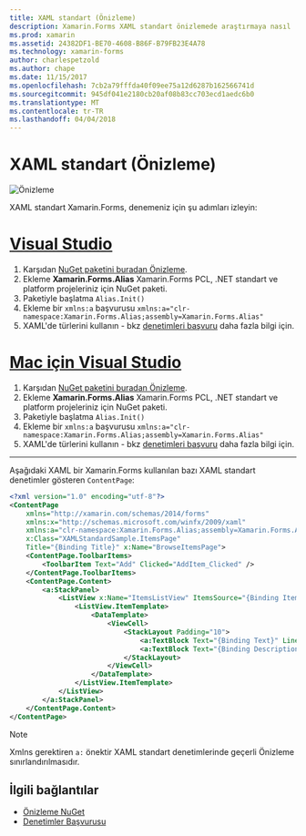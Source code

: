 ```yaml
---
title: XAML standart (Önizleme)
description: Xamarin.Forms XAML standart önizlemede araştırmaya nasıl
ms.prod: xamarin
ms.assetid: 24382DF1-BE70-4608-B86F-B79FB23E4A78
ms.technology: xamarin-forms
author: charlespetzold
ms.author: chape
ms.date: 11/15/2017
ms.openlocfilehash: 7cb2a79fffda40f09ee75a12d6287b162566741d
ms.sourcegitcommit: 945df041e2180cb20af08b83cc703ecd1aedc6b0
ms.translationtype: MT
ms.contentlocale: tr-TR
ms.lasthandoff: 04/04/2018
---
```

# <a name="xaml-standard-preview"></a>XAML standart (Önizleme)

![Önizleme](~/media/shared/preview.png)

XAML standart Xamarin.Forms, denemeniz için şu adımları izleyin:

# <a name="visual-studiotabvswin"></a>[Visual Studio](#tab/vswin)

1. Karşıdan [NuGet paketini buradan Önizleme](https://aka.ms/xf-xamlstandard-nuget).
2. Ekleme **Xamarin.Forms.Alias** Xamarin.Forms PCL, .NET standart ve platform projeleriniz için NuGet paketi.
3. Paketiyle başlatma `Alias.Init()`
4. Ekleme bir `xmlns:a` başvurusu `xmlns:a="clr-namespace:Xamarin.Forms.Alias;assembly=Xamarin.Forms.Alias"`
5. XAML'de türlerini kullanın - bkz [denetimleri başvuru](controls.md) daha fazla bilgi için.

# <a name="visual-studio-for-mactabvsmac"></a>[Mac için Visual Studio](#tab/vsmac)

1. Karşıdan [NuGet paketini buradan Önizleme](https://aka.ms/xf-xamlstandard-nuget).
2. Ekleme **Xamarin.Forms.Alias** Xamarin.Forms PCL, .NET standart ve platform projeleriniz için NuGet paketi.
3. Paketiyle başlatma `Alias.Init()`
4. Ekleme bir `xmlns:a` başvurusu `xmlns:a="clr-namespace:Xamarin.Forms.Alias;assembly=Xamarin.Forms.Alias"`
5. XAML'de türlerini kullanın - bkz [denetimleri başvuru](controls.md) daha fazla bilgi için.

-----

Aşağıdaki XAML bir Xamarin.Forms kullanılan bazı XAML standart denetimler gösteren `ContentPage`:

```xml
<?xml version="1.0" encoding="utf-8"?>
<ContentPage 
    xmlns="http://xamarin.com/schemas/2014/forms" 
    xmlns:x="http://schemas.microsoft.com/winfx/2009/xaml" 
    xmlns:a="clr-namespace:Xamarin.Forms.Alias;assembly=Xamarin.Forms.Alias"
    x:Class="XAMLStandardSample.ItemsPage" 
    Title="{Binding Title}" x:Name="BrowseItemsPage">
    <ContentPage.ToolbarItems>
        <ToolbarItem Text="Add" Clicked="AddItem_Clicked" />
    </ContentPage.ToolbarItems>
    <ContentPage.Content>
        <a:StackPanel>
            <ListView x:Name="ItemsListView" ItemsSource="{Binding Items}" VerticalOptions="FillAndExpand" HasUnevenRows="true" RefreshCommand="{Binding LoadItemsCommand}" IsPullToRefreshEnabled="true" IsRefreshing="{Binding IsBusy, Mode=OneWay}" CachingStrategy="RecycleElement" ItemSelected="OnItemSelected">
                <ListView.ItemTemplate>
                    <DataTemplate>
                        <ViewCell>
                            <StackLayout Padding="10">
                                <a:TextBlock Text="{Binding Text}" LineBreakMode="NoWrap" Style="{DynamicResource ListItemTextStyle}" FontSize="16" />
                                <a:TextBlock Text="{Binding Description}" LineBreakMode="NoWrap" Style="{DynamicResource ListItemDetailTextStyle}" FontSize="13" />
                            </StackLayout>
                        </ViewCell>
                    </DataTemplate>
                </ListView.ItemTemplate>
            </ListView>
        </a:StackPanel>
    </ContentPage.Content>
</ContentPage>
```

> [!NOTE]
> Xmlns gerektiren `a:` önektir XAML standart denetimlerinde geçerli Önizleme sınırlandırılmasıdır.


## <a name="related-links"></a>İlgili bağlantılar

- [Önizleme NuGet](https://aka.ms/xf-xamlstandard-nuget)
- [Denetimler Başvurusu](controls.md)
